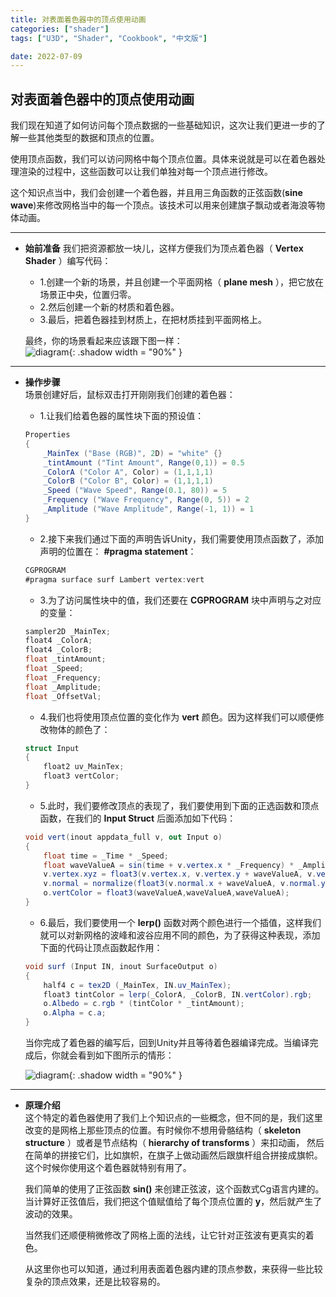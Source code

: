 ```yaml
---
title: 对表面着色器中的顶点使用动画
categories: ["shader"]
tags: ["U3D", "Shader", "Cookbook", "中文版"]

date: 2022-07-09
---
```


## 对表面着色器中的顶点使用动画

我们现在知道了如何访问每个顶点数据的一些基础知识，这次让我们更进一步的了解一些其他类型的数据和顶点的位置。  

使用顶点函数，我们可以访问网格中每个顶点位置。具体来说就是可以在着色器处理渲染的过程中，这些函数可以让我们单独对每一个顶点进行修改。  

这个知识点当中，我们会创建一个着色器，并且用三角函数的正弦函数(**sine wave**)来修改网格当中的每一个顶点。该技术可以用来创建旗子飘动或者海浪等物体动画。
  
***  

- **始前准备**
    我们把资源都放一块儿，这样方便我们为顶点着色器（ **Vertex Shader** ）编写代码：
    - 1.创建一个新的场景，并且创建一个平面网格（ **plane mesh** ），把它放在场景正中央，位置归零。
    - 2.然后创建一个新的材质和着色器。
    - 3.最后，把着色器挂到材质上，在把材质挂到平面网格上。

    最终，你的场景看起来应该跟下图一样：  
    ![diagram](https://linkliu.github.io/game-tech-post/assets/img/shader_book/diagram60.png){:  .shadow width = "90%" }  

***  
- **操作步骤**  
    场景创建好后，鼠标双击打开刚刚我们创建的着色器：
    - 1.让我们给着色器的属性块下面的预设值：
    ``` c#
    Properties
    {
        _MainTex ("Base (RGB)", 2D) = "white" {}
        _tintAmount ("Tint Amount", Range(0,1)) = 0.5
        _ColorA ("Color A", Color) = (1,1,1,1)
        _ColorB ("Color B", Color) = (1,1,1,1)
        _Speed ("Wave Speed", Range(0.1, 80)) = 5
        _Frequency ("Wave Frequency", Range(0, 5)) = 2
        _Amplitude ("Wave Amplitude", Range(-1, 1)) = 1
    }
    ```
    - 2.接下来我们通过下面的声明告诉Unity，我们需要使用顶点函数了，添加声明的位置在： **#pragma statement**：  
    ``` c#
    CGPROGRAM
    #pragma surface surf Lambert vertex:vert
    ```
    - 3.为了访问属性块中的值，我们还要在 **CGPROGRAM** 块中声明与之对应的变量：
    ``` c#
    sampler2D _MainTex;
    float4 _ColorA;
    float4 _ColorB;
    float _tintAmount;
    float _Speed;
    float _Frequency;
    float _Amplitude;
    float _OffsetVal;
    ```
    - 4.我们也将使用顶点位置的变化作为 **vert** 颜色。因为这样我们可以顺便修改物体的颜色了：
    ``` c#
    struct Input
    {
        float2 uv_MainTex;
        float3 vertColor;
    }
    ```
    - 5.此时，我们要修改顶点的表现了，我们要使用到下面的正选函数和顶点函数，在我们的 **Input Struct** 后面添加如下代码：  
    ``` c#
    void vert(inout appdata_full v, out Input o)
    {
        float time = _Time * _Speed;
        float waveValueA = sin(time + v.vertex.x * _Frequency) * _Amplitude;
        v.vertex.xyz = float3(v.vertex.x, v.vertex.y + waveValueA, v.vertex.z);
        v.normal = normalize(float3(v.normal.x + waveValueA, v.normal.y,v.normal.z));
        o.vertColor = float3(waveValueA,waveValueA,waveValueA);
    }
    ```
    - 6.最后，我们要使用一个 **lerp()** 函数对两个颜色进行一个插值，这样我们就可以对新网格的波峰和波谷应用不同的颜色，为了获得这种表现，添加下面的代码让顶点函数起作用：
    ``` c#
    void surf (Input IN, inout SurfaceOutput o)
    {
        half4 c = tex2D (_MainTex, IN.uv_MainTex);
        float3 tintColor = lerp(_ColorA, _ColorB, IN.vertColor).rgb;
        o.Albedo = c.rgb * (tintColor * _tintAmount);
        o.Alpha = c.a;
    }
    ```  
      
      
    当你完成了着色器的编写后，回到Unity并且等待着色器编译完成。当编译完成后，你就会看到如下图所示的情形：  

    ![diagram](https://linkliu.github.io/game-tech-post/assets/img/shader_book/diagram61.png){:  .shadow width = "90%" }  

***  
 
- **原理介绍**   
    这个特定的着色器使用了我们上个知识点的一些概念，但不同的是，我们这里改变的是网格上那些顶点的位置。有时候你不想用骨骼结构（ **skeleton structure** ）或者是节点结构（ **hierarchy of transforms** ）来扣动画，
    然后在简单的拼接它们，比如旗帜，在旗子上做动画然后跟旗杆组合拼接成旗帜。这个时候你使用这个着色器就特别有用了。  
     
    我们简单的使用了正弦函数 **sin()** 来创建正弦波，这个函数式Cg语言内建的。当计算好正弦值后，我们把这个值赋值给了每个顶点位置的 **y**，然后就产生了波动的效果。  

    当然我们还顺便稍微修改了网格上面的法线，让它针对正弦波有更真实的着色。  

    从这里你也可以知道，通过利用表面着色器内建的顶点参数，来获得一些比较复杂的顶点效果，还是比较容易的。


